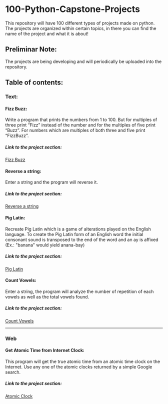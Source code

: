 # 100-Python-Capstone-Projects
This repository will have 100 different types of projects made on python.
The projects are organized within certain topics, in there you can find the name of the project and what it is about!

## Preliminar Note: 
The projects are being developing and will periodically be uploaded into the repository.

## Table of contents:
### Text:
#### Fizz Buzz:
Write a program that prints the numbers from 1 to 100. But for multiples of three print “Fizz” instead of the number and for the multiples of five print “Buzz”. For              numbers which are multiples of both three and five print “FizzBuzz”.
##### Link to the project section:
[Fizz Buzz](https://github.com/TheSteppenwolf/100-Python-Capstone-Projects/blob/master/fizzbuzz.ipynb)
#### Reverse a string:
Enter a string and the program will reverse it.
##### Link to the project section:
[Reverse a string](https://github.com/TheSteppenwolf/100-Python-Capstone-Projects/blob/master/reverse_string.ipynb)
#### Pig Latin:
Recreate Pig Latin which is a game of alterations played on the English language. To create the Pig Latin form of an English word the initial consonant sound is transposed to the end of the word and an ay is affixed (Ex.: "banana" would yield anana-bay)
##### Link to the project section:
[Pig Latin](https://github.com/TheSteppenwolf/100-Python-Capstone-Projects/blob/master/pig_latin.ipynb)
#### Count Vowels:
Enter a string, the program will analyze the number of repetition of each vowels as well as the total vowels found.
##### Link to the project section:
[Count Vowels](https://github.com/TheSteppenwolf/100-Python-Capstone-Projects/blob/master/count_vowels.ipynb)

<hr>

### Web
#### Get Atomic Time from Internet Clock:
This program will get the true atomic time from an atomic time clock on the Internet. Use any one of the atomic clocks returned by a simple Google search.
##### Link to the project section: 
[Atomic Clock](https://github.com/TheSteppenwolf/100-Python-Capstone-Projects/blob/master/atomic_clock.py)
